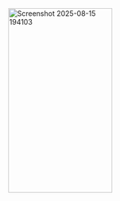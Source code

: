 <img width="209" height="370" alt="Screenshot 2025-08-15 194103" src="https://github.com/user-attachments/assets/d25daa56-bb75-4715-815a-e5b548999e4a" />

